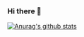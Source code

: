 ### Hi there 👋

[![Anurag's github stats](https://github-readme-stats.vercel.app/api?username=jmjoy&theme=vision-friendly-dark&show_icons=true)](https://github.com/anuraghazra/github-readme-stats)

<!--
**jmjoy/jmjoy** is a ✨ _special_ ✨ repository because its `README.md` (this file) appears on your GitHub profile.

Here are some ideas to get you started:

- 🔭 I’m currently working on ...
- 🌱 I’m currently learning ...
- 👯 I’m looking to collaborate on ...
- 🤔 I’m looking for help with ...
- 💬 Ask me about ...
- 📫 How to reach me: ...
- 😄 Pronouns: ...
- ⚡ Fun fact: ...
-->
